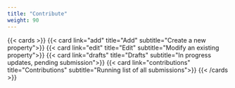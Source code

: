 ```yaml
---
title: "Contribute"
weight: 90
---
```


{{< cards >}}
{{< card link="add"  title="Add" subtitle="Create a new property">}}
{{< card link="edit"  title="Edit" subtitle="Modify an existing property">}}
{{< card link="drafts"  title="Drafts" subtitle="In progress updates, pending submission">}}
{{< card link="contributions"  title="Contributions" subtitle="Running list of all submissions">}}
{{< /cards >}}